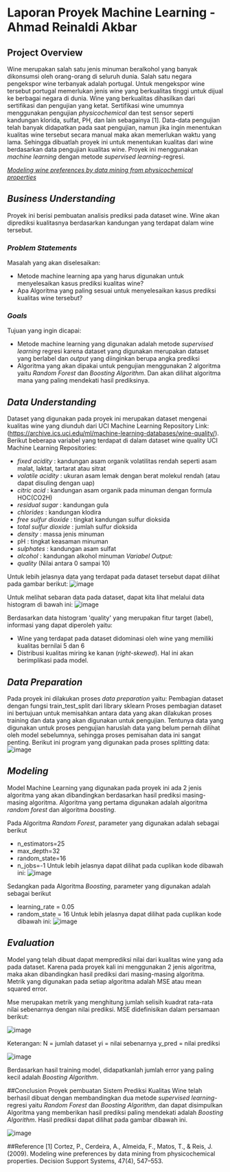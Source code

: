 # Laporan Proyek Machine Learning - Ahmad Reinaldi Akbar

## Project Overview

Wine merupakan salah satu jenis minuman beralkohol yang banyak dikonsumsi oleh orang-orang di seluruh dunia. Salah satu negara pengekspor wine terbanyak adalah portugal. Untuk mengekspor wine tersebut portugal memerlukan jenis wine yang berkualitas tinggi untuk dijual ke berbagai negara di dunia. Wine yang berkualitas dihasilkan dari sertifikasi dan pengujian yang ketat. Sertifikasi wine umumnya menggunakan pengujian _physicochemical_ dan test sensor seperti kandungan klorida, sulfat, PH, dan lain sebagainya [1]. Data-data pengujian telah banyak didapatkan pada saat pengujian, namun jika ingin menentukan kualitas wine tersebut secara manual maka akan memerlukan waktu yang lama. Sehingga dibuatlah proyek ini untuk menentukan kualitas dari wine berdasarkan data pengujian kualitas wine. Proyek ini menggunakan _machine learning_ dengan metode _supervised learning_-regresi.
  
[_Modeling wine preferences by data mining from physicochemical properties_](https://www.sciencedirect.com/science/article/abs/pii/S0167923609001377?via%3Dihub) 

## _Business Understanding_

Proyek ini berisi pembuatan analisis prediksi pada dataset wine. Wine akan diprediksi kualitasnya berdasarkan kandungan yang terdapat dalam wine tersebut.

### _Problem Statements_

Masalah yang akan diselesaikan:
- Metode machine learning apa yang harus digunakan untuk menyelesaikan kasus prediksi kualitas wine?
- Apa Algoritma yang paling sesuai untuk menyelesaikan kasus prediksi kualitas wine tersebut?

### _Goals_

Tujuan yang ingin dicapai:
- Metode machine learning yang digunakan adalah metode _supervised learning_ regresi karena dataset yang digunakan merupakan dataset yang berlabel dan _output_ yang diinginkan berupa angka prediksi
- Algoritma yang akan dipakai untuk pengujian menggunakan 2 algoritma yaitu _Random Forest_ dan _Boosting Algorithm_. Dan akan dilihat algoritma mana yang paling mendekati hasil prediksinya.

## _Data Understanding_
Dataset yang digunakan pada proyek ini merupakan dataset mengenai kualitas wine yang diunduh dari UCI Machine Learning Repository Link: (https://archive.ics.uci.edu/ml/machine-learning-databases/wine-quality/).
Berikut beberapa variabel yang terdapat di dalam dataset wine quality UCI Machine Learning Repositories:
- _fixed acidity_ : kandungan asam organik volatilitas rendah seperti asam malat, laktat, tartarat atau sitrat
- _volatile acidity_ : ukuran asam lemak dengan berat molekul rendah (atau dapat disuling dengan uap)
- _citric acid_ : kandungan asam organik pada minuman dengan formula HOC(CO2H)
- _residual sugar_ : kandungan gula 
- _chlorides_ : kandungan klodira
- _free sulfur dioxide_ : tingkat kandungan sulfur dioksida
- _total sulfur dioxide_ : jumlah sulfur dioksida
- _density_ : massa jenis minuman
- pH : tingkat keasaman minuman
- _sulphates_ : kandungan asam sulfat
- _alcohol_ : kandungan alkohol minuman
_Variabel Output:_
- _quality_ (Nilai antara 0 sampai 10)

Untuk lebih jelasnya data yang terdapat pada dataset tersebut dapat dilihat pada gambar berikut:
![image](https://user-images.githubusercontent.com/62003049/187919809-943dce52-d80d-4dca-84b9-4e2a1cd86bbc.png)

Untuk melihat sebaran data pada dataset, dapat kita lihat melalui data histogram di bawah ini:
![image](https://user-images.githubusercontent.com/62003049/187924117-82c8740e-92dc-4411-8216-d92f82c4608f.png)

Berdasarkan data histogram 'quality' yang merupakan fitur target (label), informasi yang dapat diperoleh yaitu:
- Wine yang terdapat pada dataset didominasi oleh wine yang memiliki kualitas bernilai 5 dan 6
- Distribusi kualitas miring ke kanan (_right-skewed_). Hal ini akan berimplikasi pada model.

## _Data Preparation_
Pada proyek ini dilakukan proses _data preparation_ yaitu:
   Pembagian dataset dengan fungsi train_test_split dari library sklearn Proses pembagian dataset ini bertujuan untuk memisahkan antara data yang akan dilakukan proses training dan data yang akan digunakan untuk pengujian. Tentunya data yang digunakan untuk proses pengujian haruslah data yang belum pernah dilihat oleh model sebelumnya, sehingga proses pemisahan data ini sangat penting.
Berikut ini program yang digunakan pada proses splitting data:
   ![image](https://user-images.githubusercontent.com/62003049/187921201-9c296291-28aa-42c0-a01d-cb8dd769b8ff.png)

## _Modeling_
Model Machine Learning yang digunakan pada proyek ini ada 2 jenis algoritma yang akan dibandingkan berdasarkan hasil prediksi masing-masing algoritma. Algoritma yang pertama digunakan adalah algoritma _random forest_ dan algoritma _boosting_.

Pada Algoritma _Random Forest_, parameter yang digunakan adalah sebagai berikut
- n_estimators=25
- max_depth=32
- random_state=16
- n_jobs=-1
Untuk lebih jelasnya dapat dilihat pada cuplikan kode dibawah ini:
![image](https://user-images.githubusercontent.com/62003049/187921844-cf1c7d27-99dd-4cae-a8ee-86bbd6f497a6.png)

Sedangkan pada Algoritma _Boosting_, parameter yang digunakan adalah sebagai berikut
- learning_rate = 0.05
- random_state = 16
Untuk lebih jelasnya dapat dilihat pada cuplikan kode dibawah ini:
![image](https://user-images.githubusercontent.com/62003049/187921949-c2d1929a-f16c-4980-ae0c-d086ec53fa0f.png)

## _Evaluation_
Model yang telah dibuat dapat memprediksi nilai dari kualitas wine yang ada pada dataset. Karena pada proyek kali ini menggunakan 2 jenis algoritma, maka akan dibandingkan hasil prediksi dari masing-masing algoritma. Metrik yang digunakan pada setiap algoritma adalah MSE atau mean squared error.

Mse merupakan metrik yang menghitung jumlah selisih kuadrat rata-rata nilai sebenarnya dengan nilai prediksi. MSE didefinisikan dalam persamaan berikut:

![image](https://user-images.githubusercontent.com/62003049/187825463-410f0055-ac49-4af8-a56b-a5e280e62eda.png)

Keterangan:
N = jumlah dataset
yi = nilai sebenarnya
y_pred = nilai prediksi

![image](https://user-images.githubusercontent.com/62003049/187925940-3528f511-4845-43e1-a1ac-ba94198998ec.png)

Berdasarkan hasil training model, didapatkanlah jumlah error yang paling kecil adalah _Boosting Algorithm_.

##Conclusion
Proyek pembuatan Sistem Prediksi Kualitas Wine telah berhasil dibuat dengan membandingkan dua metode _supervised learning_-regresi yaitu _Random Forest_ dan _Boosting Algorithm_, dan dapat disimpulkan Algoritma yang memberikan hasil prediksi paling mendekati adalah _Boosting Algorithm_. Hasil prediksi dapat dilihat pada gambar dibawah ini.

![image](https://user-images.githubusercontent.com/62003049/187925821-d12192c4-b4c6-434d-b272-935a66e8af40.png)

##Reference
[1] Cortez, P., Cerdeira, A., Almeida, F., Matos, T., & Reis, J. (2009). Modeling wine preferences by data mining from physicochemical properties. Decision Support Systems, 47(4), 547–553.
